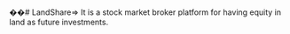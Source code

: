 ��#   L a n d S h a r e => 
 
 It is a stock market broker platform for having equity in land as future investments.
